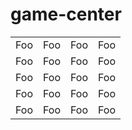 # game-center
<table>
    <tr><td>Foo</td><td>Foo</td><td>Foo</td><td>Foo</td></tr>
    <tr><td>Foo</td><td>Foo</td><td>Foo</td><td>Foo</td></tr>
    <tr><td>Foo</td><td>Foo</td><td>Foo</td><td>Foo</td></tr>
    <tr><td>Foo</td><td>Foo</td><td>Foo</td><td>Foo</td></tr>
    <tr><td>Foo</td><td>Foo</td><td>Foo</td><td>Foo</td></tr>
</table>
